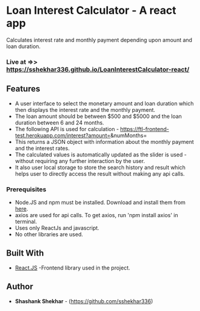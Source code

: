 # Loan Interest Calculator - A react app

Calculates interest rate and monthly payment depending upon amount and loan duration.

### Live at =>>  https://sshekhar336.github.io/LoanInterestCalculator-react/

## Features

- A user interface to select the monetary amount and loan duration which then displays the interest rate and the monthly payment.
- The loan amount should be between $500 and $5000 and the loan duration between 6 and 24 months.
- The following API is used for calculation - https://ftl-frontend-test.herokuapp.com/interest?amount=<amount>&numMonths=<numMonths>
- This returns a JSON object with information about the monthly payment and the interest rates.
- The calculated values is automatically updated as the slider is used - without requiring any further interaction by the user.
- It also user local storage to store the search history and result which helps user to directly access the result without making any api calls.
  
### Prerequisites

- Node.JS and npm must be installed. Download and install them from [here](https://nodejs.org).
- axios are used for api calls. To get axios, run 'npm install axios' in terminal.
- Uses only ReactJs and javascript.
- No other libraries are used.

## Built With

- [React.JS](https://reactjs.org/) -Frontend library used in the project.

## Author

- **Shashank Shekhar** - (https://github.com/sshekhar336)
  
  
